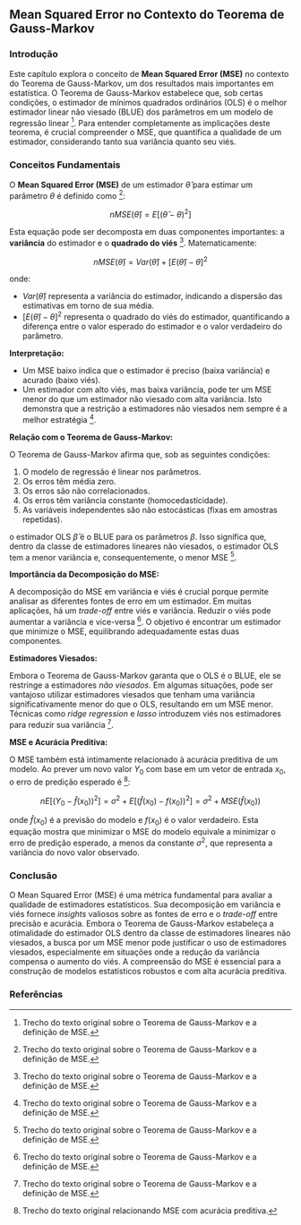 ## Mean Squared Error no Contexto do Teorema de Gauss-Markov

### Introdução
Este capítulo explora o conceito de **Mean Squared Error (MSE)** no contexto do Teorema de Gauss-Markov, um dos resultados mais importantes em estatística. O Teorema de Gauss-Markov estabelece que, sob certas condições, o estimador de mínimos quadrados ordinários (OLS) é o melhor estimador linear não viesado (BLUE) dos parâmetros em um modelo de regressão linear [^51]. Para entender completamente as implicações deste teorema, é crucial compreender o MSE, que quantifica a qualidade de um estimador, considerando tanto sua variância quanto seu viés.

### Conceitos Fundamentais

O **Mean Squared Error (MSE)** de um estimador $\hat{\theta}$ para estimar um parâmetro $\theta$ é definido como [^51]:

$$nMSE(\hat{\theta}) = E[(\hat{\theta} - \theta)^2]$$

Esta equação pode ser decomposta em duas componentes importantes: a **variância** do estimador e o **quadrado do viés** [^51]. Matematicamente:

$$nMSE(\hat{\theta}) = Var(\hat{\theta}) + [E(\hat{\theta}) - \theta]^2$$

onde:

*   $Var(\hat{\theta})$ representa a variância do estimador, indicando a dispersão das estimativas em torno de sua média.
*   $[E(\hat{\theta}) - \theta]^2$ representa o quadrado do viés do estimador, quantificando a diferença entre o valor esperado do estimador e o valor verdadeiro do parâmetro.

**Interpretação:**

*   Um MSE baixo indica que o estimador é preciso (baixa variância) e acurado (baixo viés).
*   Um estimador com alto viés, mas baixa variância, pode ter um MSE menor do que um estimador não viesado com alta variância.  Isto demonstra que a restrição a estimadores não viesados nem sempre é a melhor estratégia [^51].

**Relação com o Teorema de Gauss-Markov:**

O Teorema de Gauss-Markov afirma que, sob as seguintes condições:

1.  O modelo de regressão é linear nos parâmetros.
2.  Os erros têm média zero.
3.  Os erros são não correlacionados.
4.  Os erros têm variância constante (homocedasticidade).
5.  As variáveis independentes são não estocásticas (fixas em amostras repetidas).

o estimador OLS $\hat{\beta}$ é o BLUE para os parâmetros $\beta$. Isso significa que, dentro da classe de estimadores lineares não viesados, o estimador OLS tem a menor variância e, consequentemente, o menor MSE [^51].

**Importância da Decomposição do MSE:**

A decomposição do MSE em variância e viés é crucial porque permite analisar as diferentes fontes de erro em um estimador. Em muitas aplicações, há um *trade-off* entre viés e variância. Reduzir o viés pode aumentar a variância e vice-versa [^51]. O objetivo é encontrar um estimador que minimize o MSE, equilibrando adequadamente estas duas componentes.

**Estimadores Viesados:**

Embora o Teorema de Gauss-Markov garanta que o OLS é o BLUE, ele se restringe a estimadores *não viesados*. Em algumas situações, pode ser vantajoso utilizar estimadores viesados que tenham uma variância significativamente menor do que o OLS, resultando em um MSE menor. Técnicas como *ridge regression* e *lasso* introduzem viés nos estimadores para reduzir sua variância [^51].

**MSE e Acurácia Preditiva:**

O MSE também está intimamente relacionado à acurácia preditiva de um modelo. Ao prever um novo valor $Y_0$ com base em um vetor de entrada $x_0$, o erro de predição esperado é [^52]:

$$nE[(Y_0 - \hat{f}(x_0))^2] = \sigma^2 + E[(\hat{f}(x_0) - f(x_0))^2] = \sigma^2 + MSE(\hat{f}(x_0))$$

onde $\hat{f}(x_0)$ é a previsão do modelo e $f(x_0)$ é o valor verdadeiro. Esta equação mostra que minimizar o MSE do modelo equivale a minimizar o erro de predição esperado, a menos da constante $\sigma^2$, que representa a variância do novo valor observado.

### Conclusão

O Mean Squared Error (MSE) é uma métrica fundamental para avaliar a qualidade de estimadores estatísticos. Sua decomposição em variância e viés fornece *insights* valiosos sobre as fontes de erro e o *trade-off* entre precisão e acurácia. Embora o Teorema de Gauss-Markov estabeleça a otimalidade do estimador OLS dentro da classe de estimadores lineares não viesados, a busca por um MSE menor pode justificar o uso de estimadores viesados, especialmente em situações onde a redução da variância compensa o aumento do viés. A compreensão do MSE é essencial para a construção de modelos estatísticos robustos e com alta acurácia preditiva.

### Referências
[^51]: Trecho do texto original sobre o Teorema de Gauss-Markov e a definição de MSE.
[^52]: Trecho do texto original relacionando MSE com acurácia preditiva.
<!-- END -->